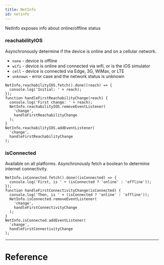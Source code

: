 ```yaml
---
title: NetInfo
id: netinfo
---
```


NetInfo exposes info about online/offline status

### reachabilityIOS

Asynchronously determine if the device is online and on a cellular network.

- `none` - device is offline
- `wifi` - device is online and connected via wifi, or is the iOS simulator
- `cell` - device is connected via Edge, 3G, WiMax, or LTE
- `unknown` - error case and the network status is unknown

```
NetInfo.reachabilityIOS.fetch().done((reach) => {
  console.log('Initial: ' + reach);
});
function handleFirstReachabilityChange(reach) {
  console.log('First change: ' + reach);
  NetInfo.reachabilityIOS.removeEventListener(
    'change',
    handleFirstReachabilityChange
  );
}
NetInfo.reachabilityIOS.addEventListener(
  'change',
  handleFirstReachabilityChange
);
```

### isConnected

Available on all platforms. Asynchronously fetch a boolean to determine internet connectivity.

```
NetInfo.isConnected.fetch().done((isConnected) => {
  console.log('First, is ' + (isConnected ? 'online' : 'offline'));
});
function handleFirstConnectivityChange(isConnected) {
  console.log('Then, is ' + (isConnected ? 'online' : 'offline'));
  NetInfo.isConnected.removeEventListener(
    'change',
    handleFirstConnectivityChange
  );
}
NetInfo.isConnected.addEventListener(
  'change',
  handleFirstConnectivityChange
);
```

---

# Reference
